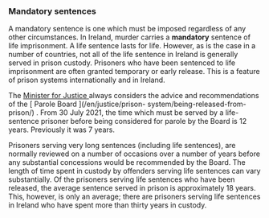###  Mandatory sentences

A mandatory sentence is one which must be imposed regardless of any other
circumstances. In Ireland, murder carries a **mandatory** sentence of life
imprisonment. A life sentence lasts for life. However, as is the case in a
number of countries, not all of the life sentence in Ireland is generally
served in prison custody. Prisoners who have been sentenced to life
imprisonment are often granted temporary or early release. This is a feature
of prison systems internationally and in Ireland.

The [ Minister for Justice
](http://www.justice.ie/en/JELR/Pages/Our_ministers) always considers the
advice and recommendations of the [ Parole Board ](/en/justice/prison-
system/being-released-from-prison/) . From 30 July 2021, the time which must
be served by a life-sentence prisoner before being considered for parole by
the Board is 12 years. Previously it was 7 years.

Prisoners serving very long sentences (including life sentences), are normally
reviewed on a number of occasions over a number of years before any
substantial concessions would be recommended by the Board. The length of time
spent in custody by offenders serving life sentences can vary substantially.
Of the prisoners serving life sentences who have been released, the average
sentence served in prison is approximately 18 years. This, however, is only an
average; there are prisoners serving life sentences in Ireland who have spent
more than thirty years in custody.
